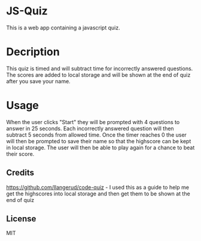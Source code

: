 # JS-Quiz
This is a web app containing a javascript quiz.
# Decription
This quiz is timed and will subtract time for incorrectly answered questions. The scores are added to local storage and will be shown at the end of quiz after you save your name.
# Usage
When the user clicks "Start" they will be prompted with 4 questions to answer in 25 seconds. Each incorrectly answered question will then subtract 5 seconds from allowed time. Once the timer reaches 0 the user will then be prompted to save their name so that the highscore can be kept in local storage. The user will then be able to play again for a chance to beat their score.
## Credits
https://github.com/llangerud/code-quiz - I used this as a guide to help me get the highscores into local storage and then get them to be shown at the end of quiz
## License
MIT